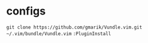 # configs
```git clone https://github.com/gmarik/Vundle.vim.git ~/.vim/bundle/Vundle.vim```
```:PluginInstall```

